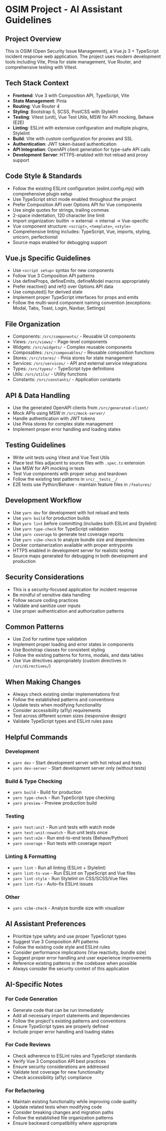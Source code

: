 # OSIM Project - AI Assistant Guidelines

## Project Overview
This is OSIM (Open Security Issue Management), a Vue.js 3 + TypeScript incident response web application. The project uses modern development tools including Vite, Pinia for state management, Vue Router, and comprehensive testing with Vitest.

## Tech Stack Context
- **Frontend**: Vue 3 with Composition API, TypeScript, Vite
- **State Management**: Pinia
- **Routing**: Vue Router 4
- **Styling**: Bootstrap 5, SCSS, PostCSS with Stylelint
- **Testing**: Vitest (unit), Vue Test Utils, MSW for API mocking, Behave (E2E)
- **Linting**: ESLint with extensive configuration and multiple plugins, Stylelint
- **Build**: Vite with custom configuration for proxies and SSL
- **Authentication**: JWT token-based authentication
- **API Integration**: OpenAPI client generation for type-safe API calls
- **Development Server**: HTTPS-enabled with hot reload and proxy support

## Code Style & Standards
- Follow the existing ESLint configuration (eslint.config.mjs) with comprehensive plugin setup
- Use TypeScript strict mode enabled throughout the project
- Prefer Composition API over Options API for Vue components
- Use single quotes for strings, trailing commas
- 2-space indentation, 120 character line limit
- Import organization: builtin → external → internal → Vue-specific
- Vue component structure: `<script>`, `<template>`, `<style>`
- Comprehensive linting includes: TypeScript, Vue, imports, styling, unicorn, perfectionist
- Source maps enabled for debugging support

## Vue.js Specific Guidelines
- Use `<script setup>` syntax for new components
- Follow Vue 3 Composition API patterns
- Use defineProps, defineEmits, defineModel macros appropriately
- Prefer reactive() and ref() over Options API data
- Use computed() for derived state
- Implement proper TypeScript interfaces for props and emits
- Follow the multi-word component naming convention (exceptions: Modal, Tabs, Toast, Login, Navbar, Settings)

## File Organization
- Components: `/src/components/` - Reusable UI components
- Views: `/src/views/` - Page-level components
- Widgets: `/src/widgets/` - Complex reusable components
- Composables: `/src/composables/` - Reusable composition functions
- Stores: `/src/stores/` - Pinia stores for state management
- Services: `/src/services/` - API and external service integrations
- Types: `/src/types/` - TypeScript type definitions
- Utils: `/src/utils/` - Utility functions
- Constants: `/src/constants/` - Application constants

## API & Data Handling
- Use the generated OpenAPI clients from `/src/generated-client/`
- Mock APIs using MSW in `/src/mock-server/`
- Handle authentication with JWT tokens
- Use Pinia stores for complex state management
- Implement proper error handling and loading states

## Testing Guidelines
- Write unit tests using Vitest and Vue Test Utils
- Place test files adjacent to source files with `.spec.ts` extension
- Use MSW for API mocking in tests
- Test Vue components with proper setup and teardown
- Follow the existing test patterns in `src/__tests__/`
- E2E tests use Python/Behave - maintain feature files in `/features/`

## Development Workflow
- Use `yarn dev` for development with hot reload and tests
- Use `yarn build` for production builds
- Run `yarn lint` before committing (includes both ESLint and Stylelint)
- Use `yarn type-check` for TypeScript validation
- Use `yarn coverage` to generate test coverage reports
- Use `yarn vibe-check` to analyze bundle size and dependencies
- Docker containerization available with proper entrypoints
- HTTPS enabled in development server for realistic testing
- Source maps generated for debugging in both development and production

## Security Considerations
- This is a security-focused application for incident response
- Be mindful of sensitive data handling
- Follow secure coding practices
- Validate and sanitize user inputs
- Use proper authentication and authorization patterns

## Common Patterns
- Use Zod for runtime type validation
- Implement proper loading and error states in components
- Use Bootstrap classes for consistent styling
- Follow the existing patterns for forms, modals, and data tables
- Use Vue directives appropriately (custom directives in `/src/directives/`)

## When Making Changes
- Always check existing similar implementations first
- Follow the established patterns and conventions
- Update tests when modifying functionality
- Consider accessibility (a11y) requirements
- Test across different screen sizes (responsive design)
- Validate TypeScript types and ESLint rules pass

## Helpful Commands

### Development
- `yarn dev` - Start development server with hot reload and tests
- `yarn dev-server` - Start development server only (without tests)

### Build & Type Checking
- `yarn build` - Build for production
- `yarn type-check` - Run TypeScript type checking
- `yarn preview` - Preview production build

### Testing
- `yarn test:unit` - Run unit tests with watch mode
- `yarn test:unit:nowatch` - Run unit tests once
- `yarn test:e2e` - Run end-to-end tests (Behave/Python)
- `yarn coverage` - Run tests with coverage report

### Linting & Formatting
- `yarn lint` - Run all linting (ESLint + Stylelint)
- `yarn lint-ts-vue` - Run ESLint on TypeScript and Vue files
- `yarn lint-style` - Run Stylelint on CSS/SCSS/Vue files
- `yarn lint-fix` - Auto-fix ESLint issues

### Other
- `yarn vibe-check` - Analyze bundle size with visualizer

## AI Assistant Preferences
- Prioritize type safety and use proper TypeScript types
- Suggest Vue 3 Composition API patterns
- Follow the existing code style and ESLint rules
- Consider performance implications (Vue reactivity, bundle size)
- Suggest proper error handling and user experience improvements
- Reference existing patterns in the codebase when possible
- Always consider the security context of this application

## AI-Specific Notes

### For Code Generation
- Generate code that can be run immediately
- Add all necessary import statements and dependencies
- Follow the project's existing patterns and conventions
- Ensure TypeScript types are properly defined
- Include proper error handling and loading states

### For Code Reviews
- Check adherence to ESLint rules and TypeScript standards
- Verify Vue 3 Composition API best practices
- Ensure security considerations are addressed
- Validate test coverage for new functionality
- Check accessibility (a11y) compliance

### For Refactoring
- Maintain existing functionality while improving code quality
- Update related tests when modifying code
- Consider breaking changes and migration paths
- Follow the established file organization patterns
- Ensure backward compatibility where appropriate
